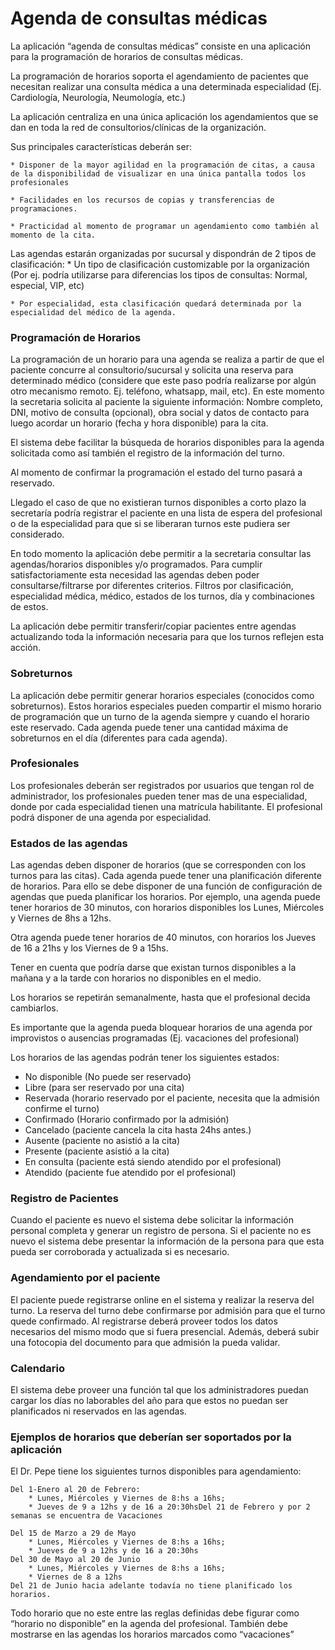 # Agenda de consultas médicas

La aplicación “agenda de consultas médicas” consiste en una aplicación para la programación de horarios de
consultas médicas.

La programación de horarios soporta el agendamiento de pacientes que necesitan realizar una consulta médica
a una determinada especialidad (Ej. Cardiología, Neurología, Neumología, etc.)

La aplicación centraliza en una única aplicación los agendamientos que se dan en toda la red de
consultorios/clínicas de la organización.

Sus principales características deberán ser:

    * Disponer de la mayor agilidad en la programación de citas, a causa de la disponibilidad de visualizar en una única pantalla todos los profesionales

    * Facilidades en los recursos de copias y transferencias de programaciones.

    * Practicidad al momento de programar un agendamiento como también al momento de la cita.

Las agendas estarán organizadas por sucursal y dispondrán de 2 tipos de clasificación: \* Un tipo de clasificación customizable por la organización (Por ej. podría utilizarse para diferencias
los tipos de consultas: Normal, especial, VIP, etc)

    * Por especialidad, esta clasificación quedará determinada por la especialidad del médico de la agenda.

### Programación de Horarios

La programación de un horario para una agenda se realiza a partir de que el paciente concurre al
consultorio/sucursal y solicita una reserva para determinado médico (considere que este paso podría realizarse por algún otro mecanismo remoto. Ej. teléfono, whatsapp, mail, etc). En este momento la secretaria solicita al paciente la siguiente información: Nombre completo, DNI, motivo de consulta (opcional), obra social y datos de contacto para luego acordar un horario (fecha y hora disponible) para la cita.

El sistema debe facilitar la búsqueda de horarios disponibles para la agenda solicitada como así también el registro de la información del turno.

Al momento de confirmar la programación el estado del turno pasará a reservado.

Llegado el caso de que no existieran turnos disponibles a corto plazo la secretaría podría registrar el paciente en una lista de espera del profesional o de la especialidad para que si se liberaran turnos este pudiera ser
considerado.

En todo momento la aplicación debe permitir a la secretaria consultar las agendas/horarios disponibles y/o programados. Para cumplir satisfactoriamente esta necesidad las agendas deben poder consultarse/filtrarse por diferentes criterios.
Filtros por clasificación, especialidad médica, médico, estados de los turnos, día y combinaciones de estos.

La aplicación debe permitir transferir/copiar pacientes entre agendas actualizando toda la información necesaria para que los turnos reflejen esta acción.

### Sobreturnos

La aplicación debe permitir generar horarios especiales (conocidos como sobreturnos). Estos horarios
especiales pueden compartir el mismo horario de programación que un turno de la agenda siempre y cuando
el horario este reservado. Cada agenda puede tener una cantidad máxima de sobreturnos en el día (diferentes
para cada agenda).

### Profesionales

Los profesionales deberán ser registrados por usuarios que tengan rol de administrador, los profesionales
pueden tener mas de una especialidad, donde por cada especialidad tienen una matrícula habilitante. El
profesional podrá disponer de una agenda por especialidad.

### Estados de las agendas

Las agendas deben disponer de horarios (que se corresponden con los turnos para las citas). Cada agenda
puede tener una planificación diferente de horarios. Para ello se debe disponer de una función de
configuración de agendas que pueda planificar los horarios.
Por ejemplo, una agenda puede tener horarios de 30 minutos, con horarios disponibles los Lunes, Miércoles y
Viernes de 8hs a 12hs.

Otra agenda puede tener horarios de 40 minutos, con horarios los Jueves de 16 a 21hs y los Viernes de 9 a
15hs.

Tener en cuenta que podría darse que existan turnos disponibles a la mañana y a la tarde con horarios no
disponibles en el medio.

Los horarios se repetirán semanalmente, hasta que el profesional decida cambiarlos.

Es importante que la agenda pueda bloquear horarios de una agenda por improvistos o ausencias programadas (Ej. vacaciones del profesional)

Los horarios de las agendas podrán tener los siguientes estados:

- No disponible (No puede ser reservado)
- Libre (para ser reservado por una cita)
- Reservada (horario reservado por el paciente, necesita que la admisión confirme el turno)
- Confirmado (Horario confirmado por la admisión)
- Cancelado (paciente cancela la cita hasta 24hs antes.)
- Ausente (paciente no asistió a la cita)
- Presente (paciente asistió a la cita)
- En consulta (paciente está siendo atendido por el profesional)
- Atendido (paciente fue atendido por el profesional)

### Registro de Pacientes

Cuando el paciente es nuevo el sistema debe solicitar la información personal completa y generar un registro
de persona.
Si el paciente no es nuevo el sistema debe presentar la información de la persona para que esta pueda ser
corroborada y actualizada si es necesario.

### Agendamiento por el paciente

El paciente puede registrarse online en el sistema y realizar la reserva del turno. La reserva del turno debe
confirmarse por admisión para que el turno quede confirmado. Al registrarse deberá proveer todos los datos
necesarios del mismo modo que si fuera presencial. Además, deberá subir una fotocopia del documento para
que admisión la pueda validar.

### Calendario

El sistema debe proveer una función tal que los administradores puedan cargar los días no laborables del año
para que estos no puedan ser planificados ni reservados en las agendas.

### Ejemplos de horarios que deberían ser soportados por la aplicación

El Dr. Pepe tiene los siguientes turnos disponibles para agendamiento:

    Del 1-Enero al 20 de Febrero:
        * Lunes, Miércoles y Viernes de 8:hs a 16hs;
        * Jueves de 9 a 12hs y de 16 a 20:30hsDel 21 de Febrero y por 2 semanas se encuentra de Vacaciones

    Del 15 de Marzo a 29 de Mayo
        * Lunes, Miércoles y Viernes de 8:hs a 16hs;
        * Jueves de 9 a 12hs y de 16 a 20:30hs
    Del 30 de Mayo al 20 de Junio
        * Lunes, Miércoles y Viernes de 8:hs a 16hs;
        * Viernes de 8 a 12hs
    Del 21 de Junio hacia adelante todavía no tiene planificado los horarios.

Todo horario que no este entre las reglas definidas debe figurar como “horario no disponible” en la agenda del
profesional. También debe mostrarse en las agendas los horarios marcados como “vacaciones”
